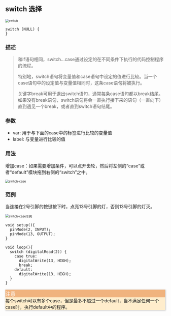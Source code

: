 ## switch 选择

<img src="{default}/images/control/switch.png" alt="switch" style="zoom:67%;" />

```arduino
switch (NULL) {
}
```

### 描述

> 和if语句相同，switch…case通过设定的在不同条件下执行的代码控制程序的流程。
>
> 特别地，switch语句将变量值和case语句中设定的值进行比较。当一个case语句中的设定值与变量值相同时，这条case语句将被执行。
>
> 关键字break可用于退出switch语句，通常每条case语句都以break结尾。如果没有break语句，switch语句将会一直执行接下来的语句（一直向下）直到遇见一个break，或者直到switch语句结尾。

### 参数

- var: 用于与下面的case中的标签进行比较的变量值
- label: 与变量进行比较的值

### 用法

增加case：如果需要增加条件，可以点开齿轮，然后将左侧的“case”或者“default”模块拖到右侧的“switch”之中。

<img src="{default}/images/control/switch-case.png" alt="switch-case" style="zoom:67%;" />

### 范例

当连接在2号引脚的按键按下时，点亮13号引脚的灯，否则13号引脚的灯灭。

<img src="{default}/images/control/switch-case-example.png" alt="switch-case示例" style="zoom:67%;" />

```arduino
void setup(){
  pinMode(2, INPUT);
  pinMode(13, OUTPUT);
}

void loop(){
  switch (digitalRead(2)) {
    case true:
      digitalWrite(13, HIGH);
      break;
    default:
      digitalWrite(13, HIGH);
  }
}
```

<div class="layui-card" style="box-shadow: 1px 1px 4px 1px rgb(0 0 0 / 20%);">
  <div class="layui-card-header icon-attention-circled" style="background: #f0b37e;color:#fff;font-size:16px;">注意</div>
  <div class="layui-card-body" style="background: #ffedcc;">每个switch可以有多个case，但是最多不超过一个default，当不满足任何一个case时，执行default中的程序。</div>
</div>